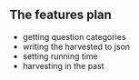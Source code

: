 ## The features plan
- getting question categories
- writing the harvested to json
- setting running time
- harvesting in the past